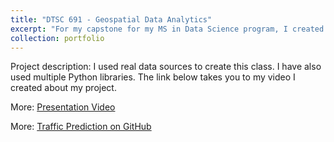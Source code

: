 ```yaml
---
title: "DTSC 691 - Geospatial Data Analytics"
excerpt: "For my capstone for my MS in Data Science program, I created a Geospatial Data Analytics course using Python libraries"
collection: portfolio
---
```


Project description: I used real data sources to create this class. I have also used multiple Python libraries. The link below takes you to my video I created about my project. <br>

More: [Presentation Video](https://drive.google.com/file/d/1l-ajqSmmLvzBa2hp5oj8SlFmX9AGG8Go/view?usp=drive_link)


More: [Traffic Prediction on GitHub](https://github.com/maggiewolff/graduate-studies/tree/main/Traffic-Prediction)
